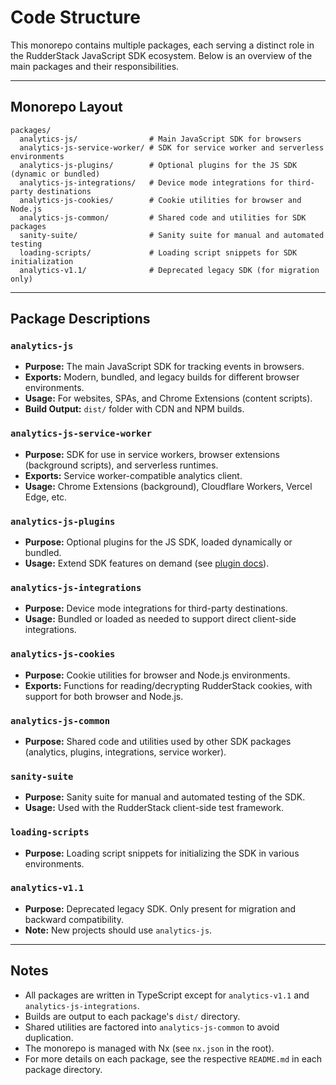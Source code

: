 # Code Structure

This monorepo contains multiple packages, each serving a distinct role in the RudderStack JavaScript SDK ecosystem. Below is an overview of the main packages and their responsibilities.

---

## Monorepo Layout

```
packages/
  analytics-js/                # Main JavaScript SDK for browsers
  analytics-js-service-worker/ # SDK for service worker and serverless environments
  analytics-js-plugins/        # Optional plugins for the JS SDK (dynamic or bundled)
  analytics-js-integrations/   # Device mode integrations for third-party destinations
  analytics-js-cookies/        # Cookie utilities for browser and Node.js
  analytics-js-common/         # Shared code and utilities for SDK packages
  sanity-suite/                # Sanity suite for manual and automated testing
  loading-scripts/             # Loading script snippets for SDK initialization
  analytics-v1.1/              # Deprecated legacy SDK (for migration only)
```

---

## Package Descriptions

### `analytics-js`

- **Purpose:** The main JavaScript SDK for tracking events in browsers.
- **Exports:** Modern, bundled, and legacy builds for different browser environments.
- **Usage:** For websites, SPAs, and Chrome Extensions (content scripts).
- **Build Output:** `dist/` folder with CDN and NPM builds.

### `analytics-js-service-worker`

- **Purpose:** SDK for use in service workers, browser extensions (background scripts), and serverless runtimes.
- **Exports:** Service worker-compatible analytics client.
- **Usage:** Chrome Extensions (background), Cloudflare Workers, Vercel Edge, etc.

### `analytics-js-plugins`

- **Purpose:** Optional plugins for the JS SDK, loaded dynamically or bundled.
- **Usage:** Extend SDK features on demand (see [plugin docs](https://www.rudderstack.com/docs/sources/event-streams/sdks/rudderstack-javascript-sdk/load-js-sdk/#plugins)).

### `analytics-js-integrations`

- **Purpose:** Device mode integrations for third-party destinations.
- **Usage:** Bundled or loaded as needed to support direct client-side integrations.

### `analytics-js-cookies`

- **Purpose:** Cookie utilities for browser and Node.js environments.
- **Exports:** Functions for reading/decrypting RudderStack cookies, with support for both browser and Node.js.

### `analytics-js-common`

- **Purpose:** Shared code and utilities used by other SDK packages (analytics, plugins, integrations, service worker).

### `sanity-suite`

- **Purpose:** Sanity suite for manual and automated testing of the SDK.
- **Usage:** Used with the RudderStack client-side test framework.

### `loading-scripts`

- **Purpose:** Loading script snippets for initializing the SDK in various environments.

### `analytics-v1.1`

- **Purpose:** Deprecated legacy SDK. Only present for migration and backward compatibility.
- **Note:** New projects should use `analytics-js`.

---

## Notes

- All packages are written in TypeScript except for `analytics-v1.1` and `analytics-js-integrations`.
- Builds are output to each package's `dist/` directory.
- Shared utilities are factored into `analytics-js-common` to avoid duplication.
- The monorepo is managed with Nx (see `nx.json` in the root).
- For more details on each package, see the respective `README.md` in each package directory.
